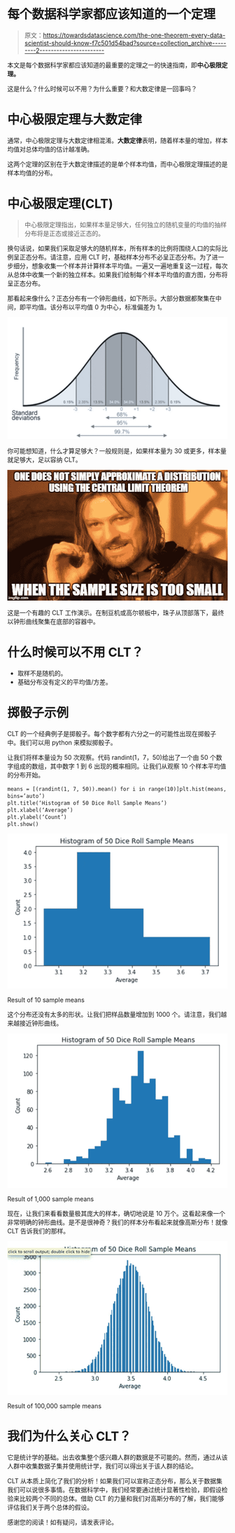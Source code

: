 # 每个数据科学家都应该知道的一个定理

> 原文：<https://towardsdatascience.com/the-one-theorem-every-data-scientist-should-know-f7c501d54bad?source=collection_archive---------2----------------------->

本文是每个数据科学家都应该知道的最重要的定理之一的快速指南，即**中心极限定理。**

这是什么？什么时候可以不用？为什么重要？和大数定律是一回事吗？

# 中心极限定理与大数定律

通常，中心极限定理与大数定律相混淆。**大数定律**表明，随着样本量的增加，样本均值对总体均值的估计越准确。

这两个定理的区别在于大数定律描述的是单个样本均值，而中心极限定理描述的是样本均值的分布。

# 中心极限定理(CLT)

> 中心极限定理指出，如果样本量足够大，任何独立的随机变量的均值的抽样分布将是正态或接近正态的。

换句话说，如果我们采取足够大的随机样本，所有样本的比例将围绕人口的实际比例呈正态分布。请注意，应用 CLT 时，基础样本分布不必呈正态分布。为了进一步细分，想象收集一个样本并计算样本平均值。一遍又一遍地重复这一过程，每次从总体中收集一个新的独立样本。如果我们绘制每个样本平均值的直方图，分布将呈正态分布。

那看起来像什么？正态分布有一个钟形曲线，如下所示。大部分数据都聚集在中间，即平均值。该分布以平均值 0 为中心，标准偏差为 1。

![](img/f1ad62ee9fbc62a4250b27892caa1af7.png)

你可能想知道，什么才算足够大？一般规则是，如果样本量为 30 或更多，样本量就足够大，足以容纳 CLT。

![](img/526658c32114a571f491f22156f69668.png)

这是一个有趣的 CLT 工作演示。在制豆机或高尔顿板中，珠子从顶部落下，最终以钟形曲线聚集在底部的容器中。

# 什么时候可以不用 CLT？

*   取样不是随机的。
*   基础分布没有定义的平均值/方差。

# 掷骰子示例

CLT 的一个经典例子是掷骰子。每个数字都有六分之一的可能性出现在掷骰子中。我们可以用 python 来模拟掷骰子。

让我们将样本量设为 50 次观察。代码 randint(1，7，50)给出了一个由 50 个数字组成的数组，其中数字 1 到 6 出现的概率相同。让我们从观察 10 个样本平均值的分布开始。

```
means = [(randint(1, 7, 50)).mean() for i in range(10)]plt.hist(means, bins=’auto’)
plt.title(‘Histogram of 50 Dice Roll Sample Means’)
plt.xlabel(‘Average’)
plt.ylabel(‘Count’)
plt.show()
```

![](img/7510fb25c141c7d6d1b83e1904b209f7.png)

Result of 10 sample means

这个分布还没有太多的形状。让我们把样品数量增加到 1000 个。请注意，我们越来越接近钟形曲线。

![](img/39a1d23b5393e1464f94814c9e79031c.png)

Result of 1,000 sample means

现在，让我们来看看数量极其庞大的样本，确切地说是 10 万个。这看起来像一个非常明确的钟形曲线。是不是很神奇？我们的样本分布看起来就像高斯分布！就像 CLT 告诉我们的那样。

![](img/5936daedc773144096281e36778bb9db.png)

Result of 100,000 sample means

# 我们为什么关心 CLT？

它是统计学的基础。出去收集整个感兴趣人群的数据是不可能的。然而，通过从该人群中收集数据子集并使用统计学，我们可以得出关于该人群的结论。

CLT 从本质上简化了我们的分析！如果我们可以宣称正态分布，那么关于数据集我们可以说很多事情。在数据科学中，我们经常要通过统计显著性检验，即假设检验来比较两个不同的总体。借助 CLT 的力量和我们对高斯分布的了解，我们能够评估我们关于两个总体的假设。

感谢您的阅读！如有疑问，请发表评论。